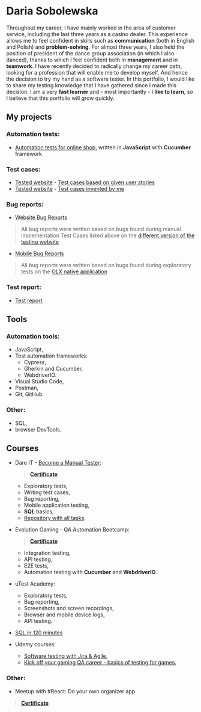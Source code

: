 # Daria Sobolewska
Throughout my career, I have mainly worked in the area of customer service, including the last three years as a casino dealer. This experience allows me to feel confident in skills such as **communication** (both in English and Polish) and **problem-solving**. For almost three years, I also held the position of president of the dance group association (in which I also danced), thanks to which I feel confident both in **management** and in **teamwork**. I have recently decided to radically change my career path, looking for a profession that will enable me to develop myself. And hence the decision to try my hand as a software tester. In this portfolio, I would like to share my testing knowledge that I have gathered since I made this decision. I am a very **fast learner** and - most importantly - I **like to learn**, so I believe that this portfolio will grow quickly.
## My projects
### Automation tests:
* [Automation tests for online shop](https://github.com/daszkass/CUCUMBER-Automation-tests-for-online-shop), written in **JavaScript** with **Cucumber** framework
### Test cases:
* [Tested website](https://scouts-test.futbolkolektyw.pl) - [Test cases based on given user stories](https://docs.google.com/spreadsheets/d/1VQhZB25Bu_mkIA3bUa-YirgFrkUKb9kJQVJUOcepW0Q/edit?usp=share_link)
* [Tested website](https://scouts-test.futbolkolektyw.pl) - [Test cases invented by me](https://docs.google.com/spreadsheets/d/1VQhZB25Bu_mkIA3bUa-YirgFrkUKb9kJQVJUOcepW0Q/edit?usp=share_link)
### Bug reports:
* [Website Bug Reports](https://docs.google.com/spreadsheets/d/14r2JjOZgLLKg5VvHK91hY-mfJTLTiuBEWn5oKXGypmc/edit?usp=share_link)
> All bug reports were written based on bugs found during manual implementation Test Cases listed above on the [different version of the testing website](https://scouts.futbolkolektyw.pl)
* [Mobile Bug Reports](https://docs.google.com/spreadsheets/d/1txCLhi2Jo4TqBbSt3kbaXkxIhNQi9g9aq-n9JyAgIuw/edit?usp=share_link)
> All bug reports were written based on bugs found during exploratory tests on the [OLX native application](https://play.google.com/store/apps/details?id=pl.tablica&hl=pl)
### Test report:
* [Test report](https://docs.google.com/spreadsheets/d/1e_u43SPkiKe1dRxsyilJBZNlYFcVPZm_nqOsbApu3o4/edit?usp=share_link)
## Tools
### Automation tools:
- JavaScript,
- Test automation frameworks:
  - Cypress,
  - Gherkin and Cucumber,
  - WebdriverIO.
- Visual Studio Code, 
- Postman,
- Git, GitHub.
### Other:
- SQL,
- browser DevTools.
## Courses
- Dare IT - [Become a Manual Tester](https://www.dareit.io/challenges/qa-manual-testing):

  > **[Certificate](https://drive.google.com/file/d/1BBnq8wQbjLq6HNjnXet_dRC6VhlzW5hP/view?usp=sharing)**
  - Exploratory tests,
  - Writing test cases,
  - Bug reporting,
  - Mobile application testing,
  - **SQL** basics,
  - [Repository with all tasks](https://github.com/daszkass/DareIT-challange--Portfolio-preparing).
- Evolution Gaming - QA Automation Bootcamp:

  > **[Certificate](https://drive.google.com/file/d/1wyck84qIee08jsMJQlUKx9TDC2PurkR8/view?usp=drive_link)**
  - Integration testing, 
  - API testing, 
  - E2E tests,
  - Automation testing with **Cucumber** and **WebdriverIO**.
- uTest Academy:
  - Exploratory tests,
  - Bug reporting,
  - Screenshots and screen recordings,
  - Browser and mobile device logs,
  - API testing.
- [SQL in 120 minutes](https://www.kursysql.pl/szkolenie-sql-w-120-minut/)
- Udemy courses:
  - [Software testing with Jira & Agile,](https://www.udemy.com/course/learn-software-testing-in-practical-become-a-qa-expert/?kw=Software+testing+with+Jira+%26+Agile&src=sac)
  - [Kick off your gaming QA career - basics of testing for games.](https://www.udemy.com/course/kick-off-your-gaming-qa-career-basics-of-qa-for-games/)
### Other:
- Meetup with #React: Do your own organizer app

> **[Certificate](https://drive.google.com/file/d/12ip--ulDF3esy3Dbcao4PDhghAjgkFBw/view?usp=sharing)**

